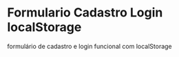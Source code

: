 # Formulario Cadastro Login localStorage
 formulário de cadastro e login funcional com localStorage
